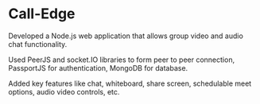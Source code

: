 # Call-Edge

Developed a Node.js web application that allows group video and audio chat functionality.

Used PeerJS and socket.IO libraries to form peer to peer connection, PassportJS for authentication, MongoDB for database. 

Added key features like chat, whiteboard, share screen, schedulable meet options, audio video controls, etc.
